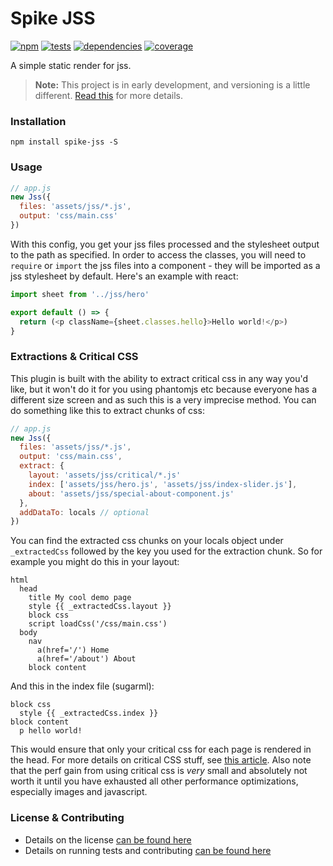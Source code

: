 # Spike JSS

[![npm](https://img.shields.io/npm/v/spike-jss.svg?style=flat-square)](https://npmjs.com/package/spike-jss)
[![tests](https://img.shields.io/travis/static-dev/spike-jss.svg?style=flat-square)](https://travis-ci.org/static-dev/spike-jss?branch=master)
[![dependencies](https://img.shields.io/david/static-dev/spike-jss.svg?style=flat-square)](https://david-dm.org/static-dev/spike-jss)
[![coverage](https://img.shields.io/codecov/c/github/static-dev/spike-jss.svg?style=flat-square)](https://codecov.io/gh/static-dev/spike-jss)

A simple static render for jss.

> **Note:** This project is in early development, and versioning is a little different. [Read this](http://markup.im/#q4_cRZ1Q) for more details.

### Installation

`npm install spike-jss -S`

### Usage

```js
// app.js
new Jss({
  files: 'assets/jss/*.js',
  output: 'css/main.css'
})
```

With this config, you get your jss files processed and the stylesheet output to the path as specified. In order to access the classes, you will need to `require` or `import` the jss files into a component - they will be imported as a jss stylesheet by default. Here's an example with react:

```js
import sheet from '../jss/hero'

export default () => {
  return (<p className={sheet.classes.hello}>Hello world!</p>)
}
```

### Extractions & Critical CSS

This plugin is built with the ability to extract critical css in any way you'd like, but it won't do it for you using phantomjs etc because everyone has a different size screen and as such this is a very imprecise method. You can do something like this to extract chunks of css:

```js
// app.js
new Jss({
  files: 'assets/jss/*.js',
  output: 'css/main.css',
  extract: {
    layout: 'assets/jss/critical/*.js'
    index: ['assets/jss/hero.js', 'assets/jss/index-slider.js'],
    about: 'assets/jss/special-about-component.js'
  },
  addDataTo: locals // optional
})
```

You can find the extracted css chunks on your locals object under `_extractedCss` followed by the key you used for the extraction chunk. So for example you might do this in your layout:

```
html
  head
    title My cool demo page
    style {{ _extractedCss.layout }}
    block css
    script loadCss('/css/main.css')
  body
    nav
      a(href='/') Home
      a(href='/about') About
    block content
```

And this in the index file (sugarml):

```
block css
  style {{ _extractedCss.index }}
block content
  p hello world!
```

This would ensure that only your critical css for each page is rendered in the head. For more details on critical CSS stuff, see [this article](https://www.smashingmagazine.com/2015/08/understanding-critical-css/). Also note that the perf gain from using critical css is *very* small and absolutely not worth it until you have exhausted all other performance optimizations, especially images and javascript.

### License & Contributing

- Details on the license [can be found here](LICENSE.md)
- Details on running tests and contributing [can be found here](contributing.md)
